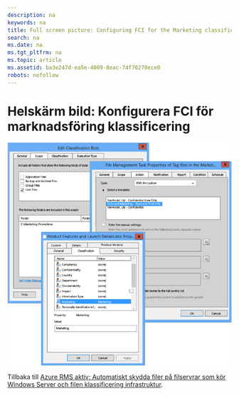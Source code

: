 ```yaml
---
description: na
keywords: na
title: Full screen picture: Configuring FCI for the Marketing classification
search: na
ms.date: na
ms.tgt_pltfrm: na
ms.topic: article
ms.assetid: ba3e247d-ea5e-4009-8eac-74f70270ece0
robots: nofollow
---
```

# Helsk&#228;rm bild: Konfigurera FCI f&#246;r marknadsf&#246;ring klassificering
![](../Image/AzRMS_ExampleFCI_Configuration.png)

Tillbaka till [Azure RMS aktiv: Automatiskt skydda filer på filservrar som kör Windows Server och filen klassificering infrastruktur](http://technet.microsoft.com/library/jj585026.aspx).

